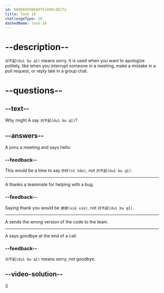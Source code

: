 ```yaml
---
id: 68960d598b68f5149dc2617a
title: Task 18
challengeType: 19
dashedName: task-18
---
```


<!-- (Audio) A：对不起 -->

# --description--

`对不起(duì bu qǐ)` means sorry. It is used when you want to apologize politely, like when you interrupt someone in a meeting, make a mistake in a pull request, or reply late in a group chat.

# --questions--

## --text--

Why might A say `对不起(duì bu qǐ)`?

## --answers--

A joins a meeting and says hello.

### --feedback--

This would be a time to say `你好(nǐ hǎo)`, not `对不起(duì bu qǐ)`.

---

A thanks a teammate for helping with a bug.

### --feedback--

Saying thank you would be `谢谢(xiè xie)`, not `对不起(duì bu qǐ)`.

---

A sends the wrong version of the code to the team.

---

A says goodbye at the end of a call.

### --feedback--

`对不起(duì bu qǐ)` means sorry, not goodbye.

## --video-solution--

3
